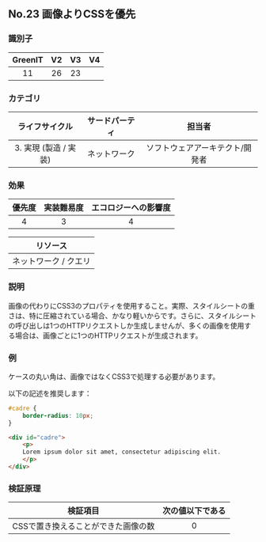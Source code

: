 ## No.23 画像よりCSSを優先

### 識別子

| GreenIT |  V2  |  V3  |  V4  |
|:-------:|:----:|:----:|:----:|
|  11    | 26  | 23  |      |

### カテゴリ

| ライフサイクル |  サードパーティ  |  担当者  |
|:---------:|:----:|:----:|
| 3. 実現 (製造 / 実装) | ネットワーク | ソフトウェアアーキテクト/開発者 |

### 効果

| 優先度 |      実装難易度       |  エコロジーへの影響度    |
|:-------------------:|:-------------------------:|:---------------------:|
| 4 | 3 | 4 |

|リソース                                      |
|:----------------------------------------------------------:|
|  ネットワーク / クエリ  |

### 説明

画像の代わりにCSS3のプロパティを使用すること。実際、スタイルシートの重さは、特に圧縮されている場合、かなり軽いからです。さらに、スタイルシートの呼び出しは1つのHTTPリクエストしか生成しませんが、多くの画像を使用する場合は、画像ごとに1つのHTTPリクエストが生成されます。

### 例

ケースの丸い角は、画像ではなくCSS3で処理する必要があります。

以下の記述を推奨します：
```css
#cadre {
    border-radius: 10px;
}
```

```html
<div id="cadre">
    <p>
    Lorem ipsum dolor sit amet, consectetur adipiscing elit.
    </p>
</div>
```


### 検証原理

| 検証項目     | 次の値以下である   |  
|-------------------|:-------------------------:|
|  CSSで置き換えることができた画像の数 |  0 |
